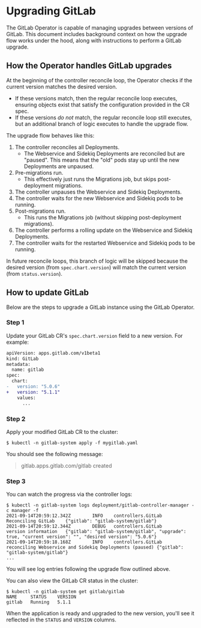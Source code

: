 # Upgrading GitLab

The GitLab Operator is capable of managing upgrades between versions of GitLab. This document includes background context on how the upgrade flow works under the hood, along with instructions to perform a GitLab upgrade.

## How the Operator handles GitLab upgrades

At the beginning of the controller reconcile loop, the Operator checks if the current version matches the desired version.
- If these versions match, then the regular reconcile loop executes, ensuring objects exist that satisfy the configuration provided in the CR spec.
- If these versions _do not_ match, the regular reconcile loop still executes, but an additional branch of logic executes to handle the upgrade flow.

The upgrade flow behaves like this:

1. The controller reconciles all Deployments.
   - The Webservice and Sidekiq Deployments are reconciled but are "paused". This means that the "old" pods stay up until the new Deployments are unpaused.
1. Pre-migrations run.
   - This effectively just runs the Migrations job, but skips post-deployment migrations.
1. The controller unpauses the Webservice and Sidekiq Deployments.
1. The controller waits for the new Webservice and Sidekiq pods to be running.
1. Post-migrations run.
   - This runs the Migrations job (without skipping post-deployment migrations).
1. The controller performs a rolling update on the Webservice and Sidekiq Deployments.
1. The controller waits for the restarted Webservice and Sidekiq pods to be running.

In future reconcile loops, this branch of logic will be skipped because the desired version (from `spec.chart.version`) will match the current version (from `status.version`).

## How to update GitLab

Below are the steps to upgrade a GitLab instance using the GitLab Operator.

### Step 1

Update your GitLab CR's `spec.chart.version` field to a new version. For example:

```diff
apiVersion: apps.gitlab.com/v1beta1
kind: GitLab
metadata:
  name: gitlab
spec:
  chart:
-   version: "5.0.6"
+   version: "5.1.1"
    values:
      ...
```

### Step 2

Apply your modified GitLab CR to the cluster:

```
$ kubectl -n gitlab-system apply -f mygitlab.yaml
```

You should see the following message:

> gitlab.apps.gitlab.com/gitlab created

### Step 3

You can watch the progress via the controller logs:

```
$ kubectl -n gitlab-system logs deployment/gitlab-controller-manager -c manager -f
2021-09-14T20:59:12.342Z        INFO    controllers.GitLab      Reconciling GitLab    {"gitlab": "gitlab-system/gitlab"}
2021-09-14T20:59:12.344Z        DEBUG   controllers.GitLab      version information   {"gitlab": "gitlab-system/gitlab", "upgrade": true, "current version": "", "desired version": "5.0.6"}
2021-09-14T20:59:18.168Z        INFO    controllers.GitLab      reconciling Webservice and Sidekiq Deployments (paused) {"gitlab": "gitlab-system/gitlab"}
...
```

You will see log entries following the upgrade flow outlined above.

You can also view the GitLab CR status in the cluster:

```
$ kubectl -n gitlab-system get gitlab/gitlab
NAME     STATUS    VERSION
gitlab   Running   5.1.1
```

When the application is ready and upgraded to the new version, you'll see it reflected in the `STATUS` and `VERSION` columns.